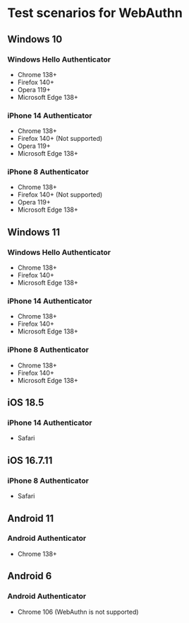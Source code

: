 # Test scenarios for WebAuthn

## Windows 10
### Windows Hello Authenticator
- Chrome 138+
- Firefox 140+
- Opera 119+
- Microsoft Edge 138+
### iPhone 14 Authenticator
- Chrome 138+
- Firefox 140+ (Not supported)
- Opera 119+
- Microsoft Edge 138+
### iPhone 8 Authenticator
- Chrome 138+
- Firefox 140+ (Not supported)
- Opera 119+
- Microsoft Edge 138+

## Windows 11
### Windows Hello Authenticator
- Chrome 138+
- Firefox 140+
- Microsoft Edge 138+
### iPhone 14 Authenticator
- Chrome 138+
- Firefox 140+
- Microsoft Edge 138+
### iPhone 8 Authenticator
- Chrome 138+
- Firefox 140+
- Microsoft Edge 138+

## iOS 18.5
### iPhone 14 Authenticator
- Safari

## iOS 16.7.11
### iPhone 8 Authenticator
- Safari

## Android 11
### Android Authenticator
- Chrome 138+

## Android 6
### Android Authenticator
- Chrome 106 (WebAuthn is not supported)